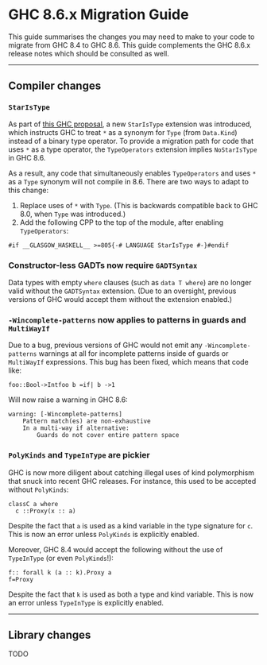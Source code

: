 # GHC 8.6.x Migration Guide


This guide summarises the changes you may need to make to your code to migrate from GHC 8.4 to GHC 8.6. This guide complements the GHC 8.6.x release notes which should be consulted as well.

---

## Compiler changes

### `StarIsType`


As part of [ this GHC proposal](https://github.com/ghc-proposals/ghc-proposals/blob/05721788de9ab6538def68c3c2c9dec50c9f24a8/proposals/0020-no-type-in-type.rst), a new `StarIsType` extension was introduced, which instructs GHC to treat `*` as a synonym for `Type` (from `Data.Kind`) instead of a binary type operator. To provide a migration path for code that uses `*` as a type operator, the `TypeOperators` extension implies `NoStarIsType` in GHC 8.6.


As a result, any code that simultaneously enables `TypeOperators` and uses `*` as a `Type` synonym will not compile in 8.6. There are two ways to adapt to this change:

1. Replace uses of `*` with `Type`. (This is backwards compatible back to GHC 8.0, when `Type` was introduced.)
1. Add the following CPP to the top of the module, after enabling `TypeOperators`:

```
#if __GLASGOW_HASKELL__ >=805{-# LANGUAGE StarIsType #-}#endif
```

### Constructor-less GADTs now require `GADTSyntax`


Data types with empty `where` clauses (such as `data T where`) are no longer valid without the `GADTSyntax` extension. (Due to an oversight, previous versions of GHC would accept them without the extension enabled.)

### `-Wincomplete-patterns` now applies to patterns in guards and `MultiWayIf`


Due to a bug, previous versions of GHC would not emit any `-Wincomplete-patterns` warnings at all for incomplete patterns inside of guards or `MultiWayIf` expressions. This bug has been fixed, which means that code like:

```
foo::Bool->Intfoo b =if| b ->1
```


Will now raise a warning in GHC 8.6:

```wiki
warning: [-Wincomplete-patterns]
    Pattern match(es) are non-exhaustive
    In a multi-way if alternative:
        Guards do not cover entire pattern space
```

### `PolyKinds` and `TypeInType` are pickier


GHC is now more diligent about catching illegal uses of kind polymorphism that snuck into recent GHC releases. For instance, this used to be accepted without `PolyKinds`:

```
classC a where
  c ::Proxy(x :: a)
```


Despite the fact that `a` is used as a kind variable in the type signature for `c`. This is now an error unless `PolyKinds` is explicitly enabled.


Moreover, GHC 8.4 would accept the following without the use of `TypeInType` (or even `PolyKinds`!):

```
f:: forall k (a :: k).Proxy a
f=Proxy
```


Despite the fact that `k` is used as both a type and kind variable. This is now an error unless `TypeInType` is explicitly enabled.

---

## Library changes

TODO